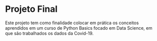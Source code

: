 # Projeto Final

Este projeto tem como finalidade colocar em prática os conceitos aprendidos em um curso de 
Python Basics focado em Data Science, em que são trabalhados os dados da Covid-19.
